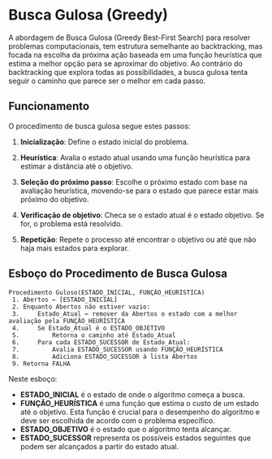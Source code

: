 # Busca Gulosa (Greedy)

A abordagem de Busca Gulosa (Greedy Best-First Search) para resolver problemas computacionais, tem estrutura semelhante ao backtracking, mas focada na escolha da próxima ação baseada em uma função heurística que estima a melhor opção para se aproximar do objetivo. Ao contrário do backtracking que explora todas as possibilidades, a busca gulosa tenta seguir o caminho que parece ser o melhor em cada passo.

## Funcionamento

O procedimento de busca gulosa segue estes passos:

1. **Inicialização**: Define o estado inicial do problema.

2. **Heurística**: Avalia o estado atual usando uma função heurística para estimar a distância até o objetivo.

3. **Seleção do próximo passo**: Escolhe o próximo estado com base na avaliação heurística, movendo-se para o estado que parece estar mais próximo do objetivo.

4. **Verificação de objetivo**: Checa se o estado atual é o estado objetivo. Se for, o problema está resolvido.

5. **Repetição**: Repete o processo até encontrar o objetivo ou até que não haja mais estados para explorar.

## Esboço do Procedimento de Busca Gulosa

```
Procedimento Guloso(ESTADO_INICIAL, FUNÇÃO_HEURÍSTICA)
 1. Abertos ← [ESTADO_INICIAL]
 2. Enquanto Abertos não estiver vazio:
 3.     Estado_Atual ← remover da Abertos o estado com a melhor avaliação pela FUNÇÃO_HEURÍSTICA
 4.     Se Estado_Atual é o ESTADO_OBJETIVO
 5.         Retorna o caminho até Estado_Atual
 6.     Para cada ESTADO_SUCESSOR de Estado_Atual:
 7.         Avalia ESTADO_SUCESSOR usando FUNÇÃO_HEURÍSTICA
 8.         Adiciona ESTADO_SUCESSOR à lista Abertos
 9. Retorna FALHA
```

Neste esboço:

- **ESTADO_INICIAL** é o estado de onde o algoritmo começa a busca.
- **FUNÇÃO_HEURÍSTICA** é uma função que estima o custo de um estado até o objetivo. Esta função é crucial para o desempenho do algoritmo e deve ser escolhida de acordo com o problema específico.
- **ESTADO_OBJETIVO** é o estado que o algoritmo tenta alcançar.
- **ESTADO_SUCESSOR** representa os possíveis estados seguintes que podem ser alcançados a partir do estado atual.
